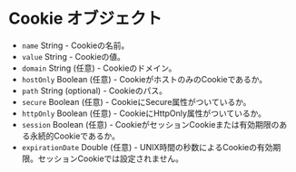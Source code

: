 # Cookie オブジェクト

* `name` String - Cookieの名前。
* `value` String - Cookieの値。
* `domain` String (任意) - Cookieのドメイン。
* `hostOnly` Boolean (任意) - CookieがホストのみのCookieであるか。
* `path` String (optional) - Cookieのパス。
* `secure` Boolean (任意) - CookieにSecure属性がついているか。
* `httpOnly` Boolean (任意) - CookieにHttpOnly属性がついているか。
* `session` Boolean (任意) - CookieがセッションCookieまたは有効期限のある永続的Cookieであるか。
* `expirationDate` Double (任意) - UNIX時間の秒数によるCookieの有効期限。セッションCookieでは設定されません。